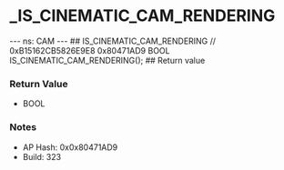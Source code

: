 # _IS_CINEMATIC_CAM_RENDERING

--- ns: CAM --- ## IS_CINEMATIC_CAM_RENDERING  // 0xB15162CB5826E9E8 0x80471AD9 BOOL IS_CINEMATIC_CAM_RENDERING();   ## Return value

### Return Value
* BOOL

### Notes
* AP Hash: 0x0x80471AD9
* Build: 323

